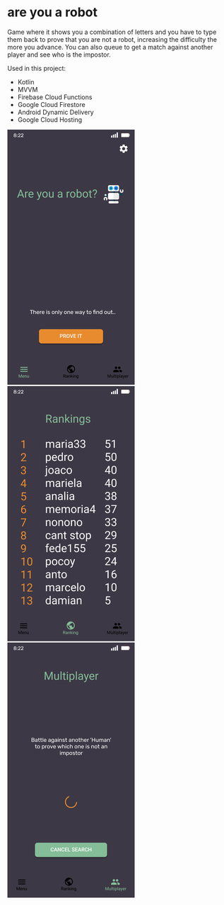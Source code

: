 # are you a robot
Game where it shows you a combination of letters and you have to type them back to prove that you are not a robot, increasing the difficulty the more you advance.
You can also queue to get a match against another player and see who is the impostor.

Used in this project:</br>
  * Kotlin
  * MVVM
  * Firebase Cloud Functions
  * Google Cloud Firestore
  * Android Dynamic Delivery
  * Google Cloud Hosting

  
![N|Solid](https://github.com/puntogris/are-you-a-robot/blob/master/screenshots/1.png)
![N|Solid](https://github.com/puntogris/are-you-a-robot/blob/master/screenshots/2.png)
![N|Solid](https://github.com/puntogris/are-you-a-robot/blob/master/screenshots/3.png)
